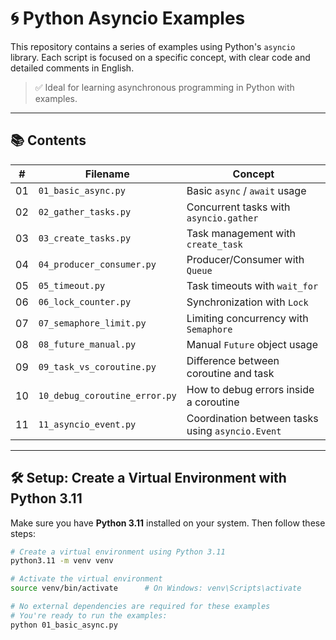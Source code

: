 # 🌀 Python Asyncio Examples

This repository contains a series of examples using Python's `asyncio` library. Each script is focused on a specific concept, with clear code and detailed comments in English.

> ✅ Ideal for learning asynchronous programming in Python with examples.

---

## 📚 Contents

| #  | Filename                  | Concept                                |
|----|---------------------------|----------------------------------------|
| 01 | `01_basic_async.py`       | Basic `async` / `await` usage          |
| 02 | `02_gather_tasks.py`      | Concurrent tasks with `asyncio.gather`|
| 03 | `03_create_tasks.py`      | Task management with `create_task`     |
| 04 | `04_producer_consumer.py` | Producer/Consumer with `Queue`         |
| 05 | `05_timeout.py`           | Task timeouts with `wait_for`          |
| 06 | `06_lock_counter.py`      | Synchronization with `Lock`            |
| 07 | `07_semaphore_limit.py`   | Limiting concurrency with `Semaphore`  |
| 08 | `08_future_manual.py`     | Manual `Future` object usage           |
| 09 | `09_task_vs_coroutine.py` | Difference between coroutine and task  |
| 10 | `10_debug_coroutine_error.py` | How to debug errors inside a coroutine |
| 11 | `11_asyncio_event.py`        | Coordination between tasks using `asyncio.Event` |


---

## 🛠️ Setup: Create a Virtual Environment with Python 3.11

Make sure you have **Python 3.11** installed on your system. Then follow these steps:

```bash
# Create a virtual environment using Python 3.11
python3.11 -m venv venv

# Activate the virtual environment
source venv/bin/activate      # On Windows: venv\Scripts\activate

# No external dependencies are required for these examples
# You're ready to run the examples:
python 01_basic_async.py

